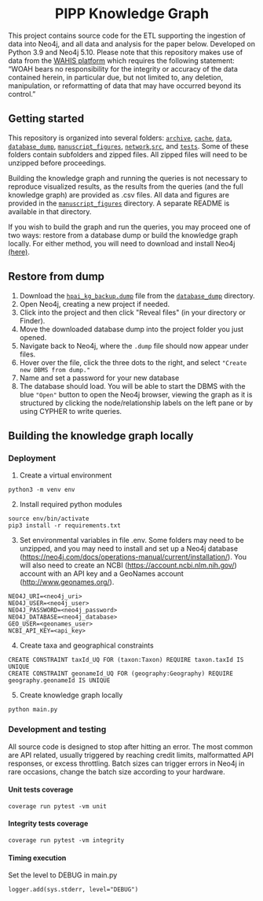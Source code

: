 
<h1 align="center">
  PIPP Knowledge Graph
</h1>

This project contains source code for the ETL supporting the ingestion of data into Neo4j, and all data and analysis for the paper below. Developed on Python 3.9 and Neo4j 5.10. Please note that this repository makes use of data from the [WAHIS platform](https://wahis.woah.org/#/home) which requires the following statement: “WOAH bears no responsibility for the integrity or accuracy of the data contained herein, in particular due, but not limited to, any deletion, manipulation, or reformatting of data that may have occurred beyond its control.”

## Getting started
This repository is organized into several folders: [`archive`](./archive/), [`cache`](./cache/), [`data`](./data/), [`database_dump`](./database_dump/), [`manuscript_figures`](./manuscript_figures/), [`network`](./network/),[`src`](./src/), and [`tests`](./tests/). Some of these folders contain subfolders and zipped files. All zipped files will need to be unzipped before proceedings. 

Building the knowledge graph and running the queries is not necessary to reproduce visualized results, as the results from the queries (and the full knowledge graph) are provided as .csv files. All data and figures are provided in the [`manuscript_figures`](./manuscript_figures/) directory. A separate README is available in that directory.

If you wish to build the graph and run the queries, you may proceed one of two ways: restore from a database dump or build the knowledge graph locally. For either method, you will need to download and install Neo4j [(here)](https://neo4j.com/download/). 

## Restore from dump
1. Download the [`hpai_kg_backup.dump`](./database_dump/hpai_kg_backup.dump) file from the [`database_dump`](./database_dump/) directory.
2. Open Neo4j, creating a new project if needed.
3. Click into the project and then click "Reveal files" (in your directory or Finder).
4. Move the downloaded database dump into the project folder you just opened.
5. Navigate back to Neo4j, where the `.dump` file should now appear under files.
6. Hover over the file, click the three dots to the right, and select `"Create new DBMS from dump."`
7. Name and set a password for your new database
8. The database should load. You will be able to start the DBMS with the blue `"Open"` button to open the Neo4j browser, viewing the graph as it is structured by clicking the node/relationship labels on the left pane or by using CYPHER to write queries.

## Building the knowledge graph locally
### Deployment

1. Create a virtual environment

```
python3 -m venv env
```

2. Install required python modules

```
source env/bin/activate
pip3 install -r requirements.txt
```

3. Set environmental variables in file .env. Some folders may need to be unzipped, and you may need to install and set up a Neo4j database (https://neo4j.com/docs/operations-manual/current/installation/). You will also need to create an NCBI (https://account.ncbi.nlm.nih.gov/) account with an API key and a GeoNames account (http://www.geonames.org/).

```
NEO4J_URI=<neo4j_uri>
NEO4J_USER=<neo4j_user>
NEO4J_PASSWORD=<neo4j_password>
NEO4J_DATABASE=<neo4j_database>
GEO_USER=<geonames_user>
NCBI_API_KEY=<api_key>
```

4. Create taxa and geographical constraints

```
CREATE CONSTRAINT taxId_UQ FOR (taxon:Taxon) REQUIRE taxon.taxId IS UNIQUE
CREATE CONSTRAINT geonameId_UQ FOR (geography:Geography) REQUIRE geography.geonameId IS UNIQUE
```

5. Create knowledge graph locally

```
python main.py
```

### Development and testing

All source code is designed to stop after hitting an error. The most common are API related, usually triggered by reaching credit limits, malformatted API responses, or excess throttling. Batch sizes can trigger errors in Neo4j in rare occasions, change the batch size according to your hardware.

#### Unit tests coverage

```
coverage run pytest -vm unit
```

#### Integrity tests coverage

```
coverage run pytest -vm integrity
```

#### Timing execution

Set the level to DEBUG in main.py

```
logger.add(sys.stderr, level="DEBUG")
```
